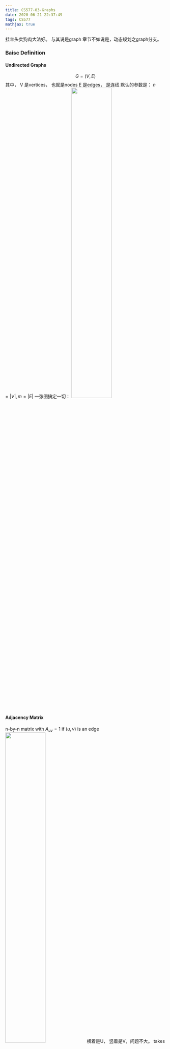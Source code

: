 ```yaml
---
title: CS577-03-Graphs
date: 2020-06-21 22:37:49
tags: CS577
mathjax: true
---
```

挂羊头卖狗肉大法好。 与其说是graph 章节不如说是，动态规划之graph分支。
<!--more-->

### Baisc Definition

#### Undirected Graphs
 $$
G = (V,E)
 $$
其中， V 是vertices， 也就是nodes
E 是edges， 是连线
默认的参数是： $n =| V |, m =| E |$
一张图搞定一切： 
<img src="001.png" width="50%">

#### Adjacency Matrix 
n-by-n matrix with $A_{u v}=1$ if $(u, v)$ is an edge
<img src="002.png" width="50%">
横着是U， 竖着是V，问题不大。
$\operatorname{takes} \Theta\left(n^{2}\right)$ space.
$\operatorname{takes} \Theta(n)$ time.

#### Adjacency List
感觉就是array+list，省空间好评。
<img src="003.png" width="50%">
前面黄色部分是表示当前的node，后面绿色的表示与当前node 连接的node
Take only O(m+n) space


 $\quad$ The adjacency matrix representation of a graph requires $O\left(n^{2}\right)$ space, while the adjacency list representation requires only $O(m+n)$ space.

#### Cycles
转一圈又回来了的，如上图中的 V 1 -> 2 -> 4 -> 5 ->3 ->1
记住，首尾相等

#### Trees
如果不包含任何一个Cycle， 那么这就是一个Tree

#### Rooted Trees 
 choose a root node r and orient each edge away from r.

### Graph Traversal
BFS uses a queue and DFS uses a stack, they different in the data structure. 

#### Breadth First Search 

BFS explore outward from s in all possible directions, adding nodes one "layer" ad a time. 
<img src="004.png" width="50%">
选择一个node 作为顶点，那么其各层分别为 L1，L2， Ln-1
L1是跟L0 的 S 相临的点，而L2 是跟L1相邻，但是不包含在L0 里面的，依次类推，，，， 
$L _{ i +1}=$ all nodes that do not belong to an earlier layer, and that have an edge to a node in $L$

BFS 可以用来找到最短距离(unweighted)。 将一个点设为顶点，数最小的层数就好了。 

#### Depth First Search 
深度优先，找准一个方向寻找，不撞南墙不回头。
可以看是否有cycle。

###  Directed Graphs
* directed acyclic graph is a directed graph with no directed cycles。
* Any vertex in a dag that has no incoming vertices is called a source
* any vertex with no outgoing edges is called a sink

### Brinary Search Tree Optimal

这个问题其实也不复杂，实际上就是每个点都有权重，然后又访问概率，找到最优的source。
递归式：

$$\begin{aligned}
& \operatorname{optavg}(a, b | r) 
=\left(\sum_{i=a}^{b} W[i]\right)+\operatorname{optavg}(a, r-1)+\operatorname{optavg}(r+1, b)
\end{aligned}$$

期中，左边的是T1，右边的是T2，就慢慢找总能找到的。

### Shortest Paths in a Graph

Shortest path problem. Given a directed graph $G =( V, E)$, with edge weights $c_{ vw }$ find shortest path from node s to node t.

<img src="005.png" width="50%">

有意思的点在于： the cost from one point to another point can be negative. 
 In this problem, we have negative edge costs but no negative cycles.

动态规划的主要思想是：subproblem i could be to find a shortest path using only the first i nodes. 

这里用到一个比较有趣的assumption：
 If $G$ has no negative cycles, then there is a shortest path from s to $t$ that is simple (i.e., does not repeat nodes), and hence has at most $n-1$ edges.

这个递归公式可以写成：

* If the path $P$ uses at most $i-1$ edges, then $OPT (i, v)= OPT (i-1, v)$   

* If the path $P$ uses $i$ edges, and the first edge is $(v, w),$ then $OPT(i,v)=c_{vw} + \operatorname{OPT}(i-1, w)$

If $i>0$ then
$$
OPT(i, v) = min(OPT(i − 1, v), min(OPT(i − 1, w) + c_{vw}))
$$

在公式中： i-1 表示有 这么多个edge，w 表示 v 的前一个点，$c_{vw}$表示 从w 到v 的cost。
于是 $OPT(i − 1, v)$ 就是，只用i -1 个edge 的cost， 而 $OPT(i − 1, w) + c_{vw}$ 表示，用了第i 个点，从i-1 到第i 个点的cost 是C。 OPT中的v 表示从v 到t， 而同样 w 表示从 w点到t.

所以实际上跟之前的动态规划还是一个意思。


<img src="006.png" width="90%">
<img src="007.png" width="30%">

以表格为例： 最终目标是t, 而起点是 t,a,b,c ...e.
表格的row 是出发点，而column 是允许经过的edge的数量，而 OPT 则应该越小越好。

以a 为例，当经过0 个edge时，不可能到达t, 而经过1 个时，直接从a->t.此时OPT(o) 是 无穷，因此 OPT(1)一定是最小的。

当经过两条edge时，就需要一个中间点 v ，此时搜索 只要用 $OPT(i-1,v) + C_{a->v}$ 然后问题就转化成了，从v->t 的OPT最小值问题。  

<img src="008.png" width="70%">
这是老师给的ppt上的算法，跟书上的其实是一个东西，不要被外表迷惑了。

### Distance Vector protocal

有空再回来